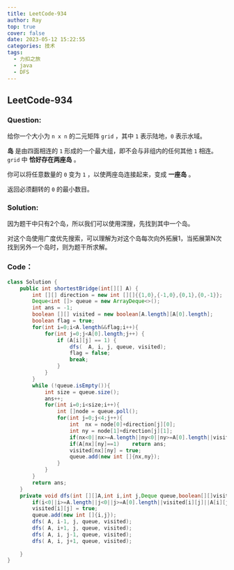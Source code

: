 ```yaml
---
title: LeetCode-934
author: Ray
top: true
cover: false
date: 2023-05-12 15:22:55
categories: 技术
tags: 
  - 力扣之旅
  - java
  - DFS
---
```


## LeetCode-934

### Question:

给你一个大小为 `n x n` 的二元矩阵 `grid` ，其中 `1` 表示陆地，`0` 表示水域。

**岛** 是由四面相连的 `1` 形成的一个最大组，即不会与非组内的任何其他 `1` 相连。`grid` 中 **恰好存在两座岛** 。

你可以将任意数量的 `0` 变为 `1` ，以使两座岛连接起来，变成 **一座岛** 。

返回必须翻转的 `0` 的最小数目。

<!-- more -->

### Solution:

因为题干中只有2个岛，所以我们可以使用深搜，先找到其中一个岛。



对这个岛使用广度优先搜索，可以理解为对这个岛每次向外拓展1，当拓展第N次找到另外一个岛时，则为题干所求解。



### Code：

```java
class Solution {
    public int shortestBridge(int[][] A) {
        int [][] direction = new int [][]{{1,0},{-1,0},{0,1},{0,-1}};
        Deque<int []> queue = new ArrayDeque<>();
        int ans = -1;
        boolean [][] visited = new boolean[A.length][A[0].length];
        boolean flag = true;
        for(int i=0;i<A.length&&flag;i++){
            for(int j=0;j<A[0].length;j++) {
                if (A[i][j] == 1) {
                    dfs(  A, i, j, queue, visited);
                    flag = false;
                    break;
                }
            }
        }
        while (!queue.isEmpty()){
            int size = queue.size();
            ans++;
            for(int i=0;i<size;i++){
                int []node = queue.poll();
                for(int j=0;j<4;j++){
                    int  nx = node[0]+direction[j][0];
                    int ny = node[1]+direction[j][1];
                    if(nx<0||nx>=A.length||ny<0||ny>=A[0].length||visited[nx][ny])    continue;
                    if(A[nx][ny]==1)    return ans;
                    visited[nx][ny] = true;
                    queue.add(new int []{nx,ny});
                }
            }
        }
        return ans;
    }
    private void dfs(int [][]A,int i,int j,Deque queue,boolean[][]visited){
        if(i<0||i>=A.length||j<0||j>=A[0].length||visited[i][j]||A[i][j]!=1)    return;
        visited[i][j] = true;
        queue.add(new int []{i,j});
        dfs( A, i-1, j, queue, visited);
        dfs( A, i+1, j, queue, visited);
        dfs( A, i, j-1, queue, visited);
        dfs( A, i, j+1, queue, visited);
        
    }
}

```

